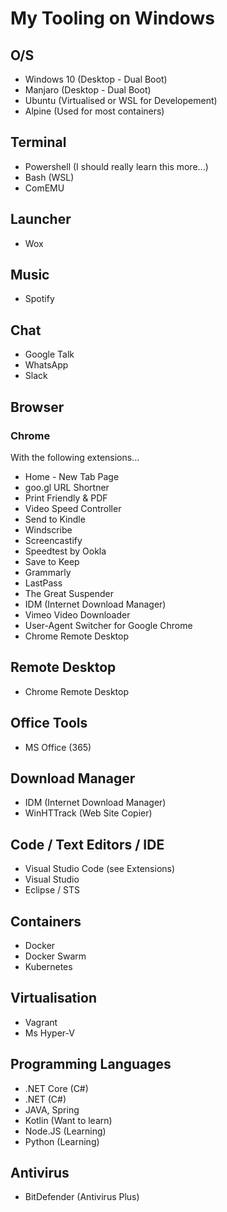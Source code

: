 # My Tooling on Windows

## O/S

- Windows 10 (Desktop - Dual Boot)
- Manjaro (Desktop  - Dual Boot)
- Ubuntu (Virtualised or WSL for Developement)
- Alpine (Used for most containers)

## Terminal

- Powershell (I should really learn this more...)
- Bash (WSL)
- ComEMU

## Launcher

- Wox

## Music

- Spotify

## Chat

- Google Talk
- WhatsApp
- Slack

## Browser

### Chrome

With the following extensions...

- Home - New Tab Page
- goo.gl URL Shortner
- Print Friendly & PDF
- Video Speed Controller
- Send to Kindle
- Windscribe
- Screencastify
- Speedtest by Ookla
- Save to Keep
- Grammarly
- LastPass
- The Great Suspender
- IDM (Internet Download Manager)
- Vimeo Video Downloader
- User-Agent Switcher for Google Chrome
- Chrome Remote Desktop

## Remote Desktop

- Chrome Remote Desktop

## Office Tools

- MS Office (365)

## Download Manager

- IDM (Internet Download Manager)
- WinHTTrack (Web Site Copier)


## Code / Text Editors / IDE

- Visual Studio Code (see Extensions)
- Visual Studio
- Eclipse / STS

## Containers

- Docker
- Docker Swarm
- Kubernetes

## Virtualisation

- Vagrant
- Ms Hyper-V

## Programming Languages

- .NET Core (C#)
- .NET (C#)
- JAVA, Spring
- Kotlin (Want to learn)
- Node.JS (Learning)
- Python (Learning)

## Antivirus

- BitDefender (Antivirus Plus)
